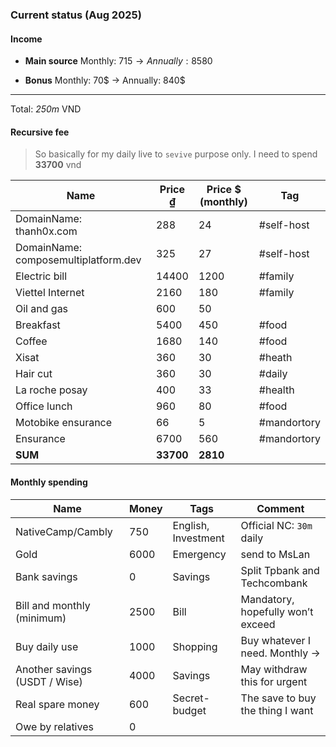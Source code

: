 ### Current status (Aug 2025)
#### Income
+ **Main source** Monthly: 715$ →Annually: 8580$
- **Bonus** Monthly: 70$ -> Annually: 840$
---
Total: *250m* VND
#### Recursive fee
> So basically for my daily live to `sevive` purpose only. I need to spend **33700** vnd

| Name                                 | Price ₫   | Price $ (monthly) | Tag         |
| ------------------------------------ | --------- | ----------------- | ----------- |
| DomainName: thanh0x.com              | 288       | 24                | #self-host  |
| DomainName: composemultiplatform.dev | 325       | 27                | #self-host  |
| Electric bill                        | 14400     | 1200              | #family     |
| Viettel Internet                     | 2160      | 180               | #family     |
| Oil and gas                          | 600       | 50                |             |
| Breakfast                            | 5400      | 450               | #food       |
| Coffee                               | 1680      | 140               | #food       |
| Xisat                                | 360       | 30                | #heath      |
| Hair cut                             | 360       | 30                | #daily      |
| La roche posay                       | 400       | 33                | #health     |
| Office lunch                         | 960       | 80                | #food       |
| Motobike ensurance                   | 66        | 5                 | #mandortory |
| Ensurance                            | 6700      | 560               | #mandortory |
| **SUM**                              | **33700** | **2810**          |             |
#### Monthly spending
| Name                          | Money | Tags                | Comment                           |
| ----------------------------- | ----- | ------------------- | --------------------------------- |
| NativeCamp/Cambly             | 750   | English, Investment | Official NC: `30m` daily          |
| Gold                          | 6000  | Emergency           | send to MsLan                     |
| Bank savings                  | 0     | Savings             | Split Tpbank and Techcombank      |
| Bill and monthly (minimum)    | 2500  | Bill                | Mandatory, hopefully won’t exceed |
| Buy daily use                 | 1000  | Shopping            | Buy whatever I need. Monthly →    |
| Another savings (USDT / Wise) | 4000  | Savings             | May withdraw this for urgent      |
| Real spare money              | 600   | Secret-budget       | The save to buy the thing I want  |
| Owe by relatives              | 0     |                     |                                   |
